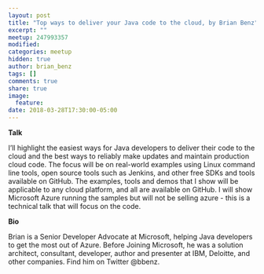```yaml
---
layout: post
title: "Top ways to deliver your Java code to the cloud, by Brian Benz"
excerpt: ""
meetup: 247993357
modified:
categories: meetup
hidden: true
author: brian_benz
tags: []
comments: true
share: true
image:
  feature:
date: 2018-03-28T17:30:00-05:00
---
```


__Talk__

I’ll highlight the easiest ways for Java developers to deliver their code to the cloud and the best ways to reliably make updates and maintain production cloud code. The focus will be on real-world examples using Linux command line tools, open source tools such as Jenkins, and other free SDKs and tools available on GitHub. The examples, tools and demos that I show will be applicable to any cloud platform, and all are available on GitHub. I will show Microsoft Azure running the samples but will not be selling azure - this is a technical talk that will focus on the code.

__Bio__

Brian is a Senior Developer Advocate at Microsoft, helping Java developers to get the most out of Azure. Before Joining Microsoft, he was a solution architect, consultant, developer, author and presenter at IBM, Deloitte, and other companies. Find him on Twitter @bbenz.
